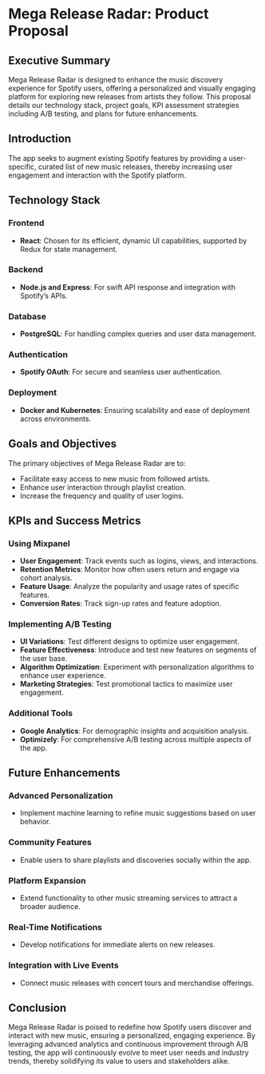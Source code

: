 # Mega Release Radar: Product Proposal

## Executive Summary
Mega Release Radar is designed to enhance the music discovery experience for Spotify users, offering a personalized and visually engaging platform for exploring new releases from artists they follow. This proposal details our technology stack, project goals, KPI assessment strategies including A/B testing, and plans for future enhancements.

## Introduction
The app seeks to augment existing Spotify features by providing a user-specific, curated list of new music releases, thereby increasing user engagement and interaction with the Spotify platform.

## Technology Stack

### Frontend
- **React**: Chosen for its efficient, dynamic UI capabilities, supported by Redux for state management.

### Backend
- **Node.js and Express**: For swift API response and integration with Spotify’s APIs.

### Database
- **PostgreSQL**: For handling complex queries and user data management.

### Authentication
- **Spotify OAuth**: For secure and seamless user authentication.

### Deployment
- **Docker and Kubernetes**: Ensuring scalability and ease of deployment across environments.

## Goals and Objectives
The primary objectives of Mega Release Radar are to:
- Facilitate easy access to new music from followed artists.
- Enhance user interaction through playlist creation.
- Increase the frequency and quality of user logins.

## KPIs and Success Metrics

### Using Mixpanel
- **User Engagement**: Track events such as logins, views, and interactions.
- **Retention Metrics**: Monitor how often users return and engage via cohort analysis.
- **Feature Usage**: Analyze the popularity and usage rates of specific features.
- **Conversion Rates**: Track sign-up rates and feature adoption.

### Implementing A/B Testing
- **UI Variations**: Test different designs to optimize user engagement.
- **Feature Effectiveness**: Introduce and test new features on segments of the user base.
- **Algorithm Optimization**: Experiment with personalization algorithms to enhance user experience.
- **Marketing Strategies**: Test promotional tactics to maximize user engagement.

### Additional Tools
- **Google Analytics**: For demographic insights and acquisition analysis.
- **Optimizely**: For comprehensive A/B testing across multiple aspects of the app.

## Future Enhancements

### Advanced Personalization
- Implement machine learning to refine music suggestions based on user behavior.

### Community Features
- Enable users to share playlists and discoveries socially within the app.

### Platform Expansion
- Extend functionality to other music streaming services to attract a broader audience.

### Real-Time Notifications
- Develop notifications for immediate alerts on new releases.

### Integration with Live Events
- Connect music releases with concert tours and merchandise offerings.

## Conclusion
Mega Release Radar is poised to redefine how Spotify users discover and interact with new music, ensuring a personalized, engaging experience. By leveraging advanced analytics and continuous improvement through A/B testing, the app will continuously evolve to meet user needs and industry trends, thereby solidifying its value to users and stakeholders alike.